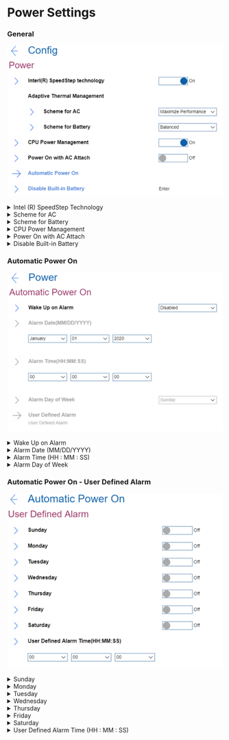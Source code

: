 # Power Settings #
### General ###
![](./img/power.png)

<details><summary>Intel (R) SpeedStep Technology</summary>
One of 2 possible options to select the mode of Intel (R) SteedStep Technology at runtime:

1.	**On** – Intel (R) SpeedStep Technology is turned on. Default.
2.	Off - Intel (R) SpeedStep Technology is turned off.

| WMI Setting name | Values |
|:---|:---|
| SpeedStep |  |
</details>

<details><summary>Scheme for AC</summary>
One of 2 possible options of thermal management scheme to use:

1.	**Maximize Performance** - reduces CPU throttling. Default.
2.	Balanced - balanced sound, temperature, and performance.

**Note**. Each scheme affects fan sound, temperature, and performance. 

| WMI Setting name | Values |
|:---|:---|
| AdaptiveThermalManagementAC |  |
</details>

<details><summary>Scheme for Battery</summary>
One of 2 possible options of thermal management scheme to use:

1.	Maximize Performance - reduces CPU throttling.
2.	**Balanced** - balanced sound, temperature, and performance. Default.

**Note**. Each scheme affects fan sound, temperature, and performance.

| WMI Setting name | Values |
|:---|:---|
| AdaptiveThermalManagementBattery |  |
</details>

<details><summary>CPU Power Management</summary>
One of 2 possible options:

1.	**Enabled** - enabled power saving feature that stops the microprocessor clock automatically when there are no system activities. Default. 
2.	Disabled - disabled power saving feature.

**Note**. Normally, it is not necessary to change this setting.

| WMI Setting name | Values |
|:---|:---|
| CPUPowerManagement |  |
</details>

<details><summary>Power On with AC Attach</summary>
One of 2 possible options for a feature that powers on the system when AC is attached:

1.	Enabled - the system is powered when AC is attached. When the system is in hibernate state, the system resumes
2.	**Disabled** - the system is not powered on nor resumed when AC is attached. Default.

| WMI Setting name | Values |
|:---|:---|
| OnByAcAttach |  |
</details>

<details><summary>Disable Built-in Battery</summary>
Option to temporarily disable battery for servicing the system. <br>
This option requests additional confirmation. <br>
After selecting this item, the system will be automatically powered off, then ready to be serviced.

**Note**. The battery will be automatically enabled when the AC adapter is reconnected.
</details>

### Automatic Power On ###
![](./img/autopoweron.png)

<details><summary>Wake Up on Alarm</summary>
One of 5 possible options for defining when the system shall turn on automatically:

1.	**Disabled** - the system will not turn on automatically. Default.
2.	Single Event - the system will turn on one-time on the specified day and time. 
3.	Daily Event - the system will turn on every day at the specified time.
4.	Weekly Event - the system will turn on every week on the specified day and time.
5.	User Defined - this option enables ‘User Defined Alarm’ group of settings. 

**Note**. Values for the ‘Wake Up on Alarm’ group of settings can be overwritten by the operating system.

| WMI Setting name | Values |
|:---|:---|
| WakeUponAlarm |  |
</details>

<details><summary>Alarm Date (MM/DD/YYYY)</summary>
Field to select the exact day for the system to turn on. Active only when ‘Wake Up on Alarm’ has value ‘Single Event’. 
Possible values:

1.	**N/A** – Default.
2.	MM/DD/YYYY:<br>
    a. MM – Months: January to December <br>
    b. DD – Date: 1 ~ 31 <br>
    c. YYYY – Year: 1980 ~ 2099 <br>

| WMI Setting name | Values |
|:---|:---|
| AlarmDate |  |
</details>

<details><summary>Alarm Time (HH : MM : SS)</summary>
Field to select the exact time for the system to turn on. Active when ‘Wake Up on Alarm’ has one of the values:

* Single Event
* Daily Event
* Weekly Event

Possible values:

1.	**N/A** – Default
2.	HH : MM : SS<br>
    a. HH - Hour:  00 ~ 23<br>
    b. MM - Minute:  00 ~ 59<br>
    c. SS - Second:  00 ~ 59<br>

| WMI Setting name | Values |
|:---|:---|
| AlarmTime |  |
</details>

<details><summary>Alarm Day of Week</summary>
Field to select the exact day for the system to turn on. Active only when ‘Wake Up on Alarm’ has value ‘Weekly Event’.
Possible values:

1.	**N/A** – Default
2.	Sunday
3.	Monday
4.	Tuesday
5.	Wednesday
6.	Thursday
7.	Friday
8.	Saturday

| WMI Setting name | Values |
|:---|:---|
| AlarmDayofWeek |  |
</details>

### Automatic Power On - User Defined Alarm ###
![](./img/autopoweronuserdefined.png)

<details><summary>Sunday</summary>
One of 2 states to select:

1.	**Off** - the system will not turn on automatically on this day. Default.
2.	On – the system will turn on automatically on this day.

| WMI Setting name | Values |
|:---|:---|
| UserDefinedAlarmSunday |  |
</details>

<details><summary>Monday</summary>
One of 2 states to select:

1.	**Off** - the system will not turn on automatically on this day. Default.
2.	On – the system will turn on automatically on this day.

| WMI Setting name | Values |
|:---|:---|
| UserDefinedAlarmMonday |  |
</details>

<details><summary>Tuesday</summary>
One of 2 states to select:

1.	**Off** - the system will not turn on automatically on this day. Default.
2.	On – the system will turn on automatically on this day.

| WMI Setting name | Values |
|:---|:---|
| UserDefinedAlarmTuesday |  |
</details>

<details><summary>Wednesday</summary>
One of 2 states to select:

1.	**Off** - the system will not turn on automatically on this day. Default.
2.	On – the system will turn on automatically on this day.

| WMI Setting name | Values |
|:---|:---|
| UserDefinedAlarmWednesday |  |
</details>

<details><summary>Thursday</summary>
One of 2 states to select:

1.	**Off** - the system will not turn on automatically on this day. Default.
2.	On – the system will turn on automatically on this day.

| WMI Setting name | Values |
|:---|:---|
| UserDefinedAlarmThursday |  |
</details>

<details><summary>Friday</summary>
One of 2 states to select:

1.	**Off** - the system will not turn on automatically on this day. Default.
2.	On – the system will turn on automatically on this day.

| WMI Setting name | Values |
|:---|:---|
| UserDefinedAlarmFriday |  |
</details>

<details><summary>Saturday</summary>
One of 2 states to select:

1.	**Off** - the system will not turn on automatically on this day. Default.
2.	On – the system will turn on automatically on this day.

| WMI Setting name | Values |
|:---|:---|
| UserDefinedAlarmSaturday |  |
</details>

<details><summary>User Defined Alarm Time (HH : MM : SS)</summary>
Field to select the exact time for the system to turn on.
Possible values:

1.	**N/A** – Default
2.	HH : MM : SS<br>
    a. HH - Hour:  00 ~ 23<br>
    b. MM - Minute:  00 ~ 59<br>
    c. SS - Second:  00 ~ 59<br>

| WMI Setting name | Values |
|:---|:---|
| UserDefinedAlarmTime |  |
</details>